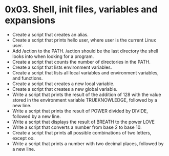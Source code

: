 # 0x03. Shell, init files, variables and expansions

* Create a script that creates an alias.
* Create a script that prints hello user, where user is the current Linux user.
* Add /action to the PATH. /action should be the last directory the shell looks into when looking for a program.
* Create a script that counts the number of directories in the PATH.
* Create a script that lists environment variables.
* Create a script that lists all local variables and environment variables, and functions.
* Create a script that creates a new local variable.
* Create a script that creates a new global variable.
* Write a script that prints the result of the addition of 128 with the value stored in the environment variable TRUEKNOWLEDGE, followed by a new line.
* Write a script that prints the result of POWER divided by DIVIDE, followed by a new line.
* Write a script that displays the result of BREATH to the power LOVE
* Write a script that converts a number from base 2 to base 10.
* Create a script that prints all possible combinations of two letters, except oo.
* Write a script that prints a number with two decimal places, followed by a new line.
